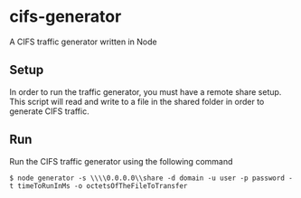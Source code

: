 cifs-generator
==============

A CIFS traffic generator written in Node

## Setup

In order to run the traffic generator, you must have a remote share setup. This script will read and write to a file in
the shared folder in order to generate CIFS traffic.

## Run

Run the CIFS traffic generator using the following command

    $ node generator -s \\\\0.0.0.0\\share -d domain -u user -p password -t timeToRunInMs -o octetsOfTheFileToTransfer
